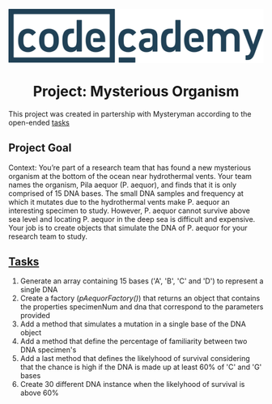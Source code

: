 <p align="center">
  <img src="../codecademy.svg" align="center"/>
</p>

<h1 align="center">Project: Mysterious Organism</h1>

This project was created in partership with Mysteryman according to the open-ended [tasks](https://www.codecademy.com/paths/front-end-engineer-career-path/tracks/fecp-22-javascript-syntax-part-ii/modules/wdcp-22-mysterious-organism/projects/mysterious-organism)

##

## Project Goal
Context: You’re part of a research team that has found a new mysterious organism at the bottom of the ocean near hydrothermal vents. Your team names the organism, Pila aequor (P. aequor), and finds that it is only comprised of 15 DNA bases. The small DNA samples and frequency at which it mutates due to the hydrothermal vents make P. aequor an interesting specimen to study. However, P. aequor cannot survive above sea level and locating P. aequor in the deep sea is difficult and expensive. Your job is to create objects that simulate the DNA of P. aequor for your research team to study.

## [Tasks](https://www.codecademy.com/paths/front-end-engineer-career-path/tracks/fecp-22-javascript-syntax-part-ii/modules/wdcp-22-mysterious-organism/projects/mysterious-organism)

1. Generate an array containing 15 bases ('A', 'B', 'C' and 'D') to represent a single DNA
2. Create a factory (*pAequorFactory()*) that returns an object that contains the properties specimenNum and dna that correspond to the parameters provided
3. Add a method that simulates a mutation in a single base of the DNA object
4. Add a method that define the percentage of familiarity between two DNA specimen's
5. Add a last method that defines the likelyhood of survival considering that the chance is high if the DNA is made up at least 60% of 'C' and 'G' bases
6. Create 30 different DNA instance when the likelyhood of survival is above 60%
